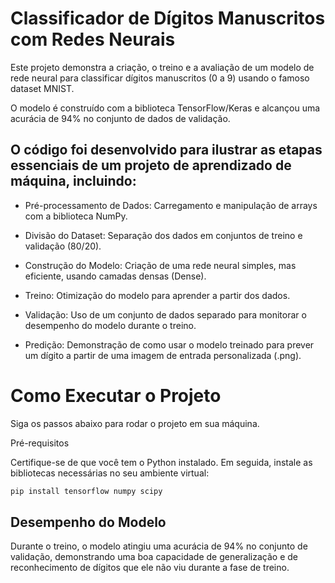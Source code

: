 # Classificador de Dígitos Manuscritos com Redes Neurais

Este projeto demonstra a criação, o treino e a avaliação de um modelo de rede neural para classificar dígitos manuscritos (0 a 9) usando o famoso dataset MNIST.

O modelo é construído com a biblioteca TensorFlow/Keras e alcançou uma acurácia de 94% no conjunto de dados de validação.


## O código foi desenvolvido para ilustrar as etapas essenciais de um projeto de aprendizado de máquina, incluindo:

- Pré-processamento de Dados: Carregamento e manipulação de arrays com a biblioteca NumPy.

- Divisão do Dataset: Separação dos dados em conjuntos de treino e validação (80/20).

- Construção do Modelo: Criação de uma rede neural simples, mas eficiente, usando camadas densas (Dense).

- Treino: Otimização do modelo para aprender a partir dos dados.

- Validação: Uso de um conjunto de dados separado para monitorar o desempenho do modelo durante o treino.

- Predição: Demonstração de como usar o modelo treinado para prever um dígito a partir de uma imagem de entrada personalizada (.png).

# Como Executar o Projeto

Siga os passos abaixo para rodar o projeto em sua máquina.

Pré-requisitos

Certifique-se de que você tem o Python instalado. Em seguida, instale as bibliotecas necessárias no seu ambiente virtual:

```bash
pip install tensorflow numpy scipy
```

## Desempenho do Modelo

Durante o treino, o modelo atingiu uma acurácia de 94% no conjunto de validação, demonstrando uma boa capacidade de generalização e de reconhecimento de dígitos que ele não viu durante a fase de treino.
